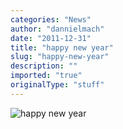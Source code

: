 ```yaml
---
categories: "News"
author: "dannielmach"
date: "2011-12-31"
title: "happy new year"
slug: "happy-new-year"
description: ""
imported: "true"
originalType: "stuff"
---
```



![happy new year](ano%20novo.jpg) 




